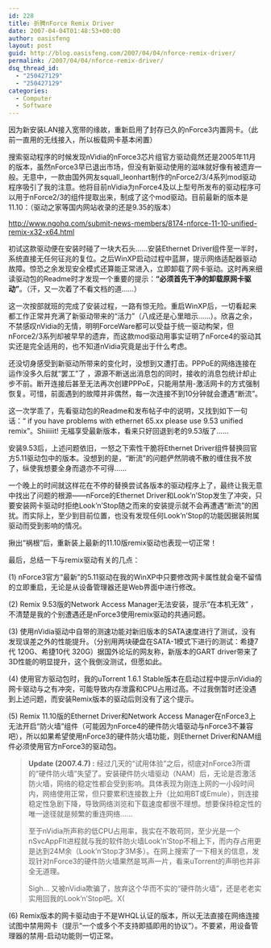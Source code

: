 ```yaml
---
id: 228
title: 折腾nForce Remix Driver
date: 2007-04-04T01:48:53+00:00
author: oasisfeng
layout: post
guid: http://blog.oasisfeng.com/2007/04/04/nforce-remix-driver/
permalink: /2007/04/04/nforce-remix-driver/
dsq_thread_id:
  - "250427129"
  - "250427129"
categories:
  - Computer
  - Software
---
```

因为新安装LAN接入宽带的缘故，重新启用了封存已久的nForce3内置网卡。（此前一直用的无线接入，所以板载网卡基本闲置）

搜索驱动程序的时候发现nVidia的nForce3芯片组官方驱动竟然还是2005年11月的版本，虽然nForce3早已退出市场，但没有新驱动使用的滋味就好像有被遗弃一般。无意中，一款由国外网友squall_leonhart制作的nForce2/3/4系列mod驱动程序吸引了我的注意。他将目前nVidia为nForce4及以上型号所发布的驱动程序可以用于nForce2/3的组件提取出来，制成了这个mod驱动。目前最新的版本是11.10：（驱动之家等国内网站收录的还是9.35的版本）
  
<http://www.ngohq.com/submit-news-members/8174-nforce-11-10-unified-remix-x32-x64.html>

初试这款驱动便在安装时碰了一块大石头……安装Ethernet Driver组件至一半时，系统直接无任何征兆的复位。之后WinXP启动过程中蓝屏，提示网络适配器驱动故障。惊恐之余发现安全模式还算能正常进入，立即卸载了网卡驱动。这时再来细读驱动包的Readme时才发现一个重要的提示：**“必须首先干净的卸载原网卡驱动”**。（汗，又一次着了不看文档的道……）

这一次按部就班的完成了安装过程，一路有惊无险。重启WinXP后，一切看起来都工作正常并充满了新驱动带来的“活力”（八成还是心里暗示……）。欣喜之余，不禁感叹nVidia的无情，明明ForceWare都可以受益于统一驱动构架，但nForce2/3系列却被早早的遗弃，而这款mod驱动用事实证明了nForce4的驱动其实还是完全适用的，也不知道nVidia究竟是出于什么考虑。

还没切身感受到新驱动所带来的变化时，没想到又遭打击。PPPoE的网络连接在运作没多久后就“罢工”了 ，源源不断送出消息包的同时，接收的消息包统计却止步不前。断开连接后甚至无法再次创建PPPoE，只能用禁用-激活网卡的方式强制恢复。可惜，前面遇到的故障并非偶然，每一次连接不到10分钟就会遭遇“断流”。

这一次学乖了，先看驱动包的Readme和发布帖子中的说明，又找到如下一句话：“ if you have problems with ethernet 65.xx please use 9.53 unified <span class="highlight">remix</span>”。Shiiiiit! 无福享受最新版本，看来只好回退到老的9.53版了……

安装9.53后，上述问题依旧，一怒之下索性干脆将Ethernet Driver组件替换回官方5.11驱动包中的版本。没想到的是，“断流”的问题俨然阴魂不散的缠住我不放了，纵使我想要全身而退亦不可得……

一个晚上的时间就这样花在不停的替换尝试各版本的驱动程序上了，最终让我无意中找出了问题的根源——nForce的Ethernet Driver和Look&#8217;n&#8217;Stop发生了冲突，只要安装网卡驱动时拒绝Look&#8217;n&#8217;Stop随之而来的安装提示就不会再遭遇“断流”的困扰。而实际上，至少到目前位置，也没有发现任何Look&#8217;n&#8217;Stop的功能因据装附属驱动而受到影响的情况。

揪出“祸根”后，重新装上最新的11.10版remix驱动也表现一切正常！

最后，总结一下与remix驱动有关的几点：

(1) nForce3官方“最新”的5.11驱动在我的WinXP中只要修改网卡属性就会毫不留情的立即重启，无论是从设备管理器还是Web界面中进行修改。

(2) Remix 9.53版的Network Access Manager无法安装，提示“在本机无效” ，不清楚是我的个别遭遇还是nForce3使用remix驱动的共通问题。

(3) 使用nVidia驱动中自带的测速功能对新旧版本的SATA速度进行了测试，没有发现误差之外的性能提升。（分别用两块硬盘在SATA-1模式下进行的测试：希捷7代 120G、希捷10代 320G）据国外论坛的网友称，新版本的GART driver带来了3D性能的明显提升，这个我倒没测试，但愿如此。

(4) 使用官方驱动包时，我的uTorrent 1.6.1 Stable版本在启动过程中提示nVidia的网卡驱动与之有冲突，可能导致内存泄露和CPU占用过高。不过我倒暂时还没遇到上述问题，而安装Remix版本的驱动后则没有了这个提示。

(5) Remix 11.10版的Ethernet Driver和Network Access Manager在nForce3上无法开启“防火墙”组件（可能因为nForce4的硬件防火墙驱动与nForce3不兼容吧），所以如果希望使用nForce3的硬件防火墙功能，则Ethernet Driver和NAM组件必须使用官方nForce3的驱动包。

> **Update (2007.4.7) :** 经过几天的“试用体验”之后，彻底对nForce3所谓的“硬件防火墙”失望了。安装硬件防火墙驱动（NAM）后，无论是否激活防火墙，网络的稳定性都会受到影响。具体表现为刚连上网的一小段时间内，网络使用正常，但只要累积连接数上升（比如用BT或Emule），则连接稳定性急剧下降，导致网络浏览和下载速度都很不理想。想要保持稳定性的唯一途径就是频繁的重连网络……
> 
> 至于nVidia所声称的低CPU占用率，我实在不敢苟同，至少光是一个nSvcAppFlt进程就与我的软件防火墙Look&#8217;n&#8217;Stop不相上下，而内存占用更是达到24M余（Look&#8217;n‘Stop才3M多）。在网上搜索了一下相关的信息，发现针对nForce3的硬件防火墙果然是骂声一片，看来uTorrent的声明也并非全无道理。
> 
> Sigh&#8230; 又被nVidia欺骗了，放弃这个华而不实的“硬件防火墙”，还是老老实实用回我的Look&#8217;n&#8217;Stop吧。X(

(6) Remix版本的网卡驱动由于不是WHQL认证的版本，所以无法直接在网络连接试图中禁用网卡（提示“一个或多个不支持即插即用的协议”）。不要紧，用设备管理器的禁用-启动功能则一切正常。
